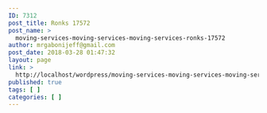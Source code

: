 ```yaml
---
ID: 7312
post_title: Ronks 17572
post_name: >
  moving-services-moving-services-moving-services-ronks-17572
author: mrgabonijeff@gmail.com
post_date: 2018-03-28 01:47:32
layout: page
link: >
  http://localhost/wordpress/moving-services-moving-services-moving-services-ronks-17572/
published: true
tags: [ ]
categories: [ ]
---
```

